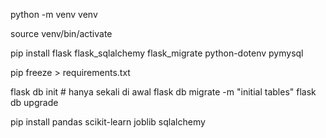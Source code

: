 
python -m venv venv

source venv/bin/activate

pip install flask flask_sqlalchemy flask_migrate python-dotenv pymysql

pip freeze > requirements.txt

flask db init        # hanya sekali di awal
flask db migrate -m "initial tables"
flask db upgrade

pip install pandas scikit-learn joblib sqlalchemy
